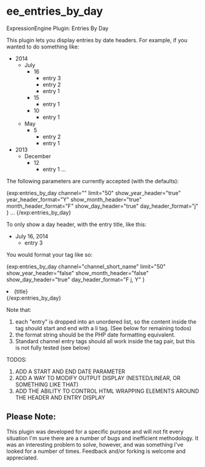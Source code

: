 ee_entries_by_day
=================

ExpressionEngine Plugin: Entries By Day

This plugin lets you display entries by date headers. For example, if you wanted to do something like:

- 2014
  - July
    - 16
      - entry 3
      - entry 2
      - entry 1
    - 15
      - entry 1
    - 10
      - entry 1
  - May
    - 5
      - entry 2
      - entry 1
- 2013
  - December
    - 12
      - entry 1
...

The following parameters are currently accepted (with the defaults):

{exp:entries_by_day 
channel="" 
limit="50" 
show_year_header="true" 
year_header_format="Y" 
show_month_header="true" 
month_header_format="F" 
show_day_header="true" 
day_header_format="j" 
}
...
{/exp:entries_by_day}

To only show a day header, with the entry title, like this:

- July 16, 2014
  - entry 3

You would format your tag like so:

{exp:entries_by_day 
  channel="channel_short_name" 
  limit="50" 
  show_year_header="false" 
  show_month_header="false" 
  show_day_header="true" 
  day_header_format="F j, Y" 
}
  <li>{title}</li>
{/exp:entries_by_day}

Note that:
  1. each "entry" is dropped into an unordered list, so the content inside the tag should start and end with a li tag. (See below for remaining todos)
  2. the format string should be the PHP date formatting equivalent. 
  3. Standard channel entry tags should all work inside the tag pair, but this is not fully tested (see below)

TODOS:
  1. ADD A START AND END DATE PARAMETER
  2. ADD A WAY TO MODIFY OUTPUT DISPLAY (NESTED/LINEAR, OR SOMETHING LIKE THAT)
  3. ADD THE ABILITY TO CONTROL HTML WRAPPING ELEMENTS AROUND THE HEADER AND ENTRY DISPLAY

Please Note:
--------------------
This plugin was developed for a specific purpose and will not fit every situation I'm sure there are a number of bugs and inefficient methodology. It was an interesting problem to solve, however, and was something I've looked for a number of times. Feedback and/or forking is welcome and appreciated. 
